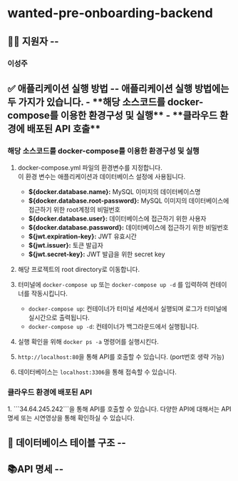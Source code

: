 # wanted-pre-onboarding-backend

<h2> 👩‍💻 지원자
--
<h3> 이성주 </h3>

<h2> ✅ 애플리케이션 실행 방법
--
애플리케이션 실행 방법에는 두 가지가 있습니다.  
- **해당 소스코드를 docker-compose를 이용한 환경구성 및 실행**
- **클라우드 환경에 배포된 API 호출**

<h3>해당 소스코드를 docker-compose를 이용한 환경구성 및 실행</h3>

1. docker-compose.yml 파일의 환경변수를 지정합니다.  
   이 환경 변수는 애플리케이션과 데이터베이스 설정에 사용됩니다.
   - **${docker.database.name}:** MySQL 이미지의 데이터베이스명
   - **${docker.database.root-password}:** MySQL 이미지의 데이터베이스에 접근하기 위한 root계정의 비밀번호
   - **${docker.database.user}:** 데이터베이스에 접근하기 위한 사용자
   - **${docker.database.password}:** 데이터베이스에 접근하기 위한 비밀번호
   - **${jwt.expiration-key}:** JWT 유효시간
   - **${jwt.issuer}:** 토큰 발급자
   - **${jwt.secret-key}:** JWT 발급을 위한 secret key
   

2. 해당 프로젝트의 root directory로 이동합니다.  


3. 터미널에 ```docker-compose up``` 또는 ```docker-compose up -d``` 를 입력하여 컨테이너를 작동시킵니다.
   - ```docker-compose up```:  컨테이너가 터미널 세션에서 실행되며 로그가 터미널에 실시간으로 출력됩니다.
   - ```docker-compose up -d```: 컨테이너가 백그라운드에서 실행됩니다.


4. 실행 확인을 위해 ```docker ps -a``` 명령어를 실행시킨다.


5. ```http://localhost:80```을 통해 API를 호출할 수 있습니다. (port번호 생략 가능)  


6. 데이터베이스는 ```localhost:3306```을 통해 접속할 수 있습니다.


<h3>클라우드 환경에 배포된 API</h3>
1. ```34.64.245.242```을 통해 API를 호출할 수 있습니다.  
다양한 API에 대해서는 API명세 또는 시연영상을 통해 확인하실 수 있습니다.


<h2> 📌 데이터베이스 테이블 구조
--


<h2> 📚API 명세
--
